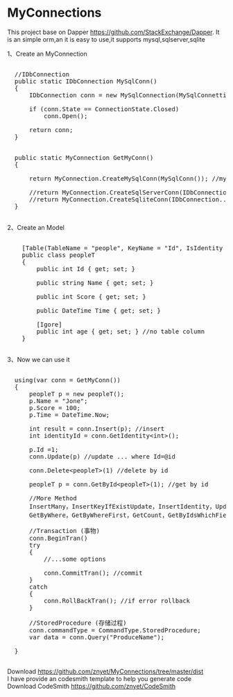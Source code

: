# MyConnections
This  project base on Dapper https://github.com/StackExchange/Dapper.
It is an simple orm,an it is easy to use,it supports mysql,sqlserver,sqlite

1、Create an MyConnection
<pre>

  //IDbConnection
  public static IDbConnection MySqlConn()
  {
      IDbConnection conn = new MySqlConnection(MySqlConnettionString);

      if (conn.State == ConnectionState.Closed)
          conn.Open();

      return conn;
  }
  
  
  public static MyConnection GetMyConn()
  {
      
      return MyConnection.CreateMySqlConn(MySqlConn()); //mysql
      
      //return MyConnection.CreateSqlServerConn(IDbConnection...); //sqlserver
      //return MyConnection.CreateSqliteConn(IDbConnection...); //sqlite
  }

</pre>

2、Create an Model
<pre>

    [Table(TableName = "people", KeyName = "Id", IsIdentity = true)]
    public class peopleT
    {
        public int Id { get; set; }

        public string Name { get; set; }

        public int Score { get; set; }

        public DateTime Time { get; set; }

        [Igore]
        public int age { get; set; } //no table column
    }
    
</pre>

3、Now we can use it
<pre>

  using(var conn = GetMyConn())
  {
      peopleT p = new peopleT();
      p.Name = "Jone";
      p.Score = 100;
      p.Time = DateTime.Now;
      
      int result = conn.Insert(p); //insert
      int identityId = conn.GetIdentity&lt;int&gt;();
      
      p.Id =1;
      conn.Update(p) //update ... where Id=@id
      
      conn.Delete&lt;peopleT&gt;(1) //delete by id
      
      peopleT p = conn.GetById&lt;peopleT&gt;(1); //get by id
      
      //More Method
      InsertMany，InsertKeyIfExistUpdate，InsertIdentity，Update，UpdateByWhere，DeleteByIds，DeleteAll，GetAll
      GetByWhere，GetByWhereFirst，GetCount，GetByIdsWhichField，GetBySkipTake，GetByPage......
      
      //Transaction (事物)
      conn.BeginTran()
      try
      {
          //...some options
          
          conn.CommitTran(); //commit
      }
      catch
      {
          conn.RollBackTran(); //if error rollback
      }
      
      //StoredProcedure (存储过程)
      conn.commandType = CommandType.StoredProcedure;
      var data = conn.Query("ProduceName");
      
  }

</pre>

Download  https://github.com/znyet/MyConnections/tree/master/dist  <br/>
I have provide an codesmith template to help you generate code
<br>
Download CodeSmith https://github.com/znyet/CodeSmith

